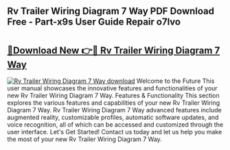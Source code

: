 ## Rv Trailer Wiring Diagram 7 Way PDF Download Free - Part-x9s User Guide Repair o7lvo

# <h2><a href="http://dfurvo.blite.top/?on=Rv+Trailer+Wiring+Diagram+7+Way">🔗Download New 👉🔴 Rv Trailer Wiring Diagram 7 Way</a></h2>

[![Rv Trailer Wiring Diagram 7 Way download](https://i.imgur.com/lujVjoI.png)](http://dfurvo.blite.top/?on=Rv+Trailer+Wiring+Diagram+7+Way)
Welcome to the Future This user manual showcases the innovative features and functionalities of your new Rv Trailer Wiring Diagram 7 Way. Features & Functionality This section explores the various features and capabilities of your new Rv Trailer Wiring Diagram 7 Way. Rv Trailer Wiring Diagram 7 Way advanced features include augmented reality, customizable profiles, automatic software updates, and voice recognition, all of which can be accessed and customized through the user interface. Let's Get Started! Contact us today and let us help you make the most of your new Rv Trailer Wiring Diagram 7 Way.
